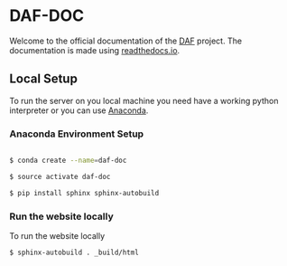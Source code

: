 DAF-DOC
=========

Welcome to the official documentation of the [DAF](https://developers.italia.it/it/daf/) project. The documentation is made using [readthedocs.io](https://readthedocs.org/).

Local Setup
-----------

To run the server on you local machine you need have a working python interpreter or you can use [Anaconda](https://www.anaconda.com).

### Anaconda Environment Setup

```bash

$ conda create --name=daf-doc

$ source activate daf-doc

$ pip install sphinx sphinx-autobuild
```

### Run the website locally

To run the website locally

```bash
$ sphinx-autobuild . _build/html
```
